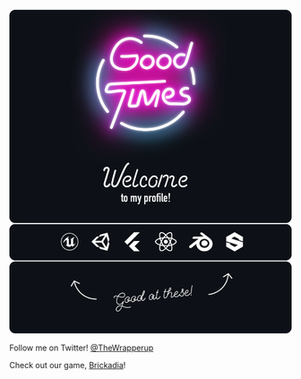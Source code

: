<div align="center">
	<br>
		<img src="good-times.svg">
	<br>
</div>

Follow me on Twitter! [@TheWrapperup](https://twitter.com/TheWrapperup)

Check out our game, [Brickadia](https://brickadia.com)!
